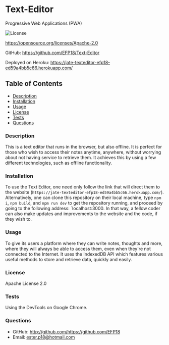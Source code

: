 # Text-Editor

Progressive Web Applications (PWA)

![License](https://img.shields.io/badge/License-Apache_2.0-blue.svg)

https://opensource.org/licenses/Apache-2.0

GitHub: https://github.com/EFP18/Text-Editor

Deployed on Heroku: https://jate-texteditor-efp18-ed59a4bb5c66.herokuapp.com/

## Table of Contents

- [Description](#description)
- [Installation](#installation)
- [Usage](#usage)
- [License](#license)
- [Tests](#tests)
- [Questions](#questions)

### Description

This is a text editor that runs in the browser, but also offline. It is perfect for those who wish to access their notes anytime, anywhere, without worrying about not having service to retrieve them. It achieves this by using a few different technologies, such as offline functionality.

### Installation

To use the Text Editor, one need only follow the link that will direct them to the website (`https://jate-texteditor-efp18-ed59a4bb5c66.herokuapp.com/`).
Alternatively, one can clone this repository on their local machine, type `npm i`, `npm build`, and `npm run dev` to get the repository running, and proceed by going to the following address: `localhost:3000. In that way, a fellow coder can also make updates and improvements to the website and the code, if they wish to.

### Usage

To give its users a platform where they can write notes, thoughts and more, where they will always be able to access them, even when they're not connected to the Internet. It uses the IndexedDB API which features various useful methods to store and retrieve data, quickly and easily.

### License

Apache License 2.0

### Tests

Using the DevTools on Google Chrome.

### Questions

- GitHub: http://github.com/https://github.com/EFP18
- Email: ester.p18@hotmail.com
